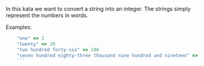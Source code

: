 In this kata we want to convert a string into an integer. The strings simply represent the numbers in words.

Examples:

````javascript
    "one" => 1
    "twenty" => 20
    "two hundred forty-six" => 246
    "seven hundred eighty-three thousand nine hundred and nineteen" => 783919
    ```
````
